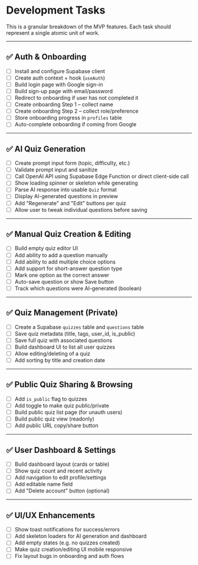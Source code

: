 # Development Tasks

This is a granular breakdown of the MVP features. Each task should represent a single atomic unit of work.

---

## ✅ Auth & Onboarding

- [ ] Install and configure Supabase client
- [ ] Create auth context + hook (`useAuth`)
- [ ] Build login page with Google sign-in
- [ ] Build sign-up page with email/password
- [ ] Redirect to onboarding if user has not completed it
- [ ] Create onboarding Step 1 – collect name
- [ ] Create onboarding Step 2 – collect role/preference
- [ ] Store onboarding progress in `profiles` table
- [ ] Auto-complete onboarding if coming from Google

---

## ✅ AI Quiz Generation

- [ ] Create prompt input form (topic, difficulty, etc.)
- [ ] Validate prompt input and sanitize
- [ ] Call OpenAI API using Supabase Edge Function or direct client-side call
- [ ] Show loading spinner or skeleton while generating
- [ ] Parse AI response into usable `Quiz` format
- [ ] Display AI-generated questions in preview
- [ ] Add "Regenerate" and "Edit" buttons per quiz
- [ ] Allow user to tweak individual questions before saving

---

## ✅ Manual Quiz Creation & Editing

- [ ] Build empty quiz editor UI
- [ ] Add ability to add a question manually
- [ ] Add ability to add multiple choice options
- [ ] Add support for short-answer question type
- [ ] Mark one option as the correct answer
- [ ] Auto-save question or show Save button
- [ ] Track which questions were AI-generated (boolean)

---

## ✅ Quiz Management (Private)

- [ ] Create a Supabase `quizzes` table and `questions` table
- [ ] Save quiz metadata (title, tags, user_id, is_public)
- [ ] Save full quiz with associated questions
- [ ] Build dashboard UI to list all user quizzes
- [ ] Allow editing/deleting of a quiz
- [ ] Add sorting by title and creation date

---

## ✅ Public Quiz Sharing & Browsing

- [ ] Add `is_public` flag to quizzes
- [ ] Add toggle to make quiz public/private
- [ ] Build public quiz list page (for unauth users)
- [ ] Build public quiz view (readonly)
- [ ] Add public URL copy/share button

---

## ✅ User Dashboard & Settings

- [ ] Build dashboard layout (cards or table)
- [ ] Show quiz count and recent activity
- [ ] Add navigation to edit profile/settings
- [ ] Add editable name field
- [ ] Add "Delete account" button (optional)

---

## ✅ UI/UX Enhancements

- [ ] Show toast notifications for success/errors
- [ ] Add skeleton loaders for AI generation and dashboard
- [ ] Add empty states (e.g. no quizzes created)
- [ ] Make quiz creation/editing UI mobile responsive
- [ ] Fix layout bugs in onboarding and auth flows
